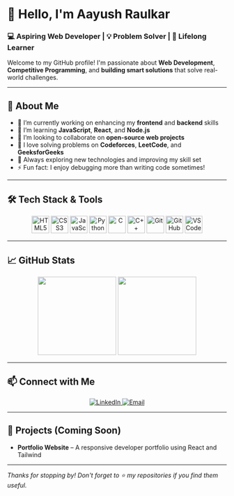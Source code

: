 # 👋 Hello, I'm Aayush Raulkar  
### 💻 Aspiring Web Developer | 💡 Problem Solver | 🎯 Lifelong Learner  

Welcome to my GitHub profile! I'm passionate about **Web Development**, **Competitive Programming**, and **building smart solutions** that solve real-world challenges.

---

## 🚀 About Me

- 🔭 I’m currently working on enhancing my **frontend** and **backend** skills  
- 🌱 I’m learning **JavaScript**, **React**, and **Node.js**  
- 👯 I’m looking to collaborate on **open-source web projects**  
- 🤔 I love solving problems on **Codeforces**, **LeetCode**, and **GeeksforGeeks**  
- 🧠 Always exploring new technologies and improving my skill set  
- ⚡ Fun fact: I enjoy debugging more than writing code sometimes!

---

## 🛠️ Tech Stack & Tools

<p align="center">
  <img src="https://cdn.jsdelivr.net/gh/devicons/devicon/icons/html5/html5-original.svg" width="40" alt="HTML5"/>
  <img src="https://cdn.jsdelivr.net/gh/devicons/devicon/icons/css3/css3-original.svg" width="40" alt="CSS3"/>
  <img src="https://cdn.jsdelivr.net/gh/devicons/devicon/icons/javascript/javascript-original.svg" width="40" alt="JavaScript"/>
  <img src="https://cdn.jsdelivr.net/gh/devicons/devicon/icons/python/python-original.svg" width="40" alt="Python"/>
  <img src="https://cdn.jsdelivr.net/gh/devicons/devicon/icons/c/c-original.svg" width="40" alt="C"/>
  <img src="https://cdn.jsdelivr.net/gh/devicons/devicon/icons/cplusplus/cplusplus-original.svg" width="40" alt="C++"/>
  <img src="https://cdn.jsdelivr.net/gh/devicons/devicon/icons/git/git-original.svg" width="40" alt="Git"/>
  <img src="https://cdn.jsdelivr.net/gh/devicons/devicon/icons/github/github-original.svg" width="40" alt="GitHub"/>
  <img src="https://cdn.jsdelivr.net/gh/devicons/devicon/icons/vscode/vscode-original.svg" width="40" alt="VS Code"/>
</p>

---

## 📈 GitHub Stats

<p align="center">
  <img src="https://github-readme-stats.vercel.app/api?username=aayushraulkar&show_icons=true&theme=radical" height="180" />
  <img src="https://github-readme-streak-stats.herokuapp.com/?user=aayushraulkar&theme=radical" height="180" />
</p>

---

## 📫 Connect with Me

<p align="center">
  <a href="https://www.linkedin.com/in/aayush-raulkar/">
    <img src="https://img.shields.io/badge/LinkedIn-blue?style=for-the-badge&logo=linkedin&logoColor=white" alt="LinkedIn" />
  </a>
  <a href="mailto:aayushraulkar@gmail.com">
    <img src="https://img.shields.io/badge/Gmail-D14836?style=for-the-badge&logo=gmail&logoColor=white" alt="Email" />
  </a>
</p>

---

## 🧰 Projects (Coming Soon)

- **Portfolio Website** – A responsive developer portfolio using React and Tailwind  


---

_Thanks for stopping by! Don't forget to ⭐️ my repositories if you find them useful._  
